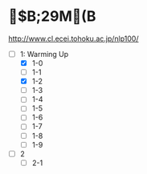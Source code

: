 # $B;29M(B
http://www.cl.ecei.tohoku.ac.jp/nlp100/

- [ ] 1: Warming Up
	- [x] 1-0
    - [ ] 1-1
    - [x] 1-2
    - [ ] 1-3
    - [ ] 1-4
    - [ ] 1-5
    - [ ] 1-6
    - [ ] 1-7
    - [ ] 1-8
    - [ ] 1-9
- [ ] 2
	- [ ] 2-1
